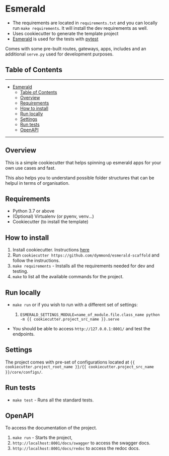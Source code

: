 # Esmerald

- The requirements are located in `requirements.txt` and you can locally run `make requirements`.
It will install the dev requirements as well.
- Uses cookiecutter to generate the template project
- [Esmerald](https://esmerald.dymmond.com/) is used for the tests with [pytest](https://docs.pytest.org/en/latest/)

Comes with some pre-built routes, gateways, apps, includes and an additional `serve.py` used for development purposes.

## Table of Contents

---
- [Esmerald](#esmerald)
    - [Table of Contents](#table-of-contents)
    - [Overview](#overview)
    - [Requirements](#requirements)
    - [How to install](#how-to-install)
    - [Run locally](#run-locally)
    - [Settings](#settings)
    - [Run tests](#run-tests)
    - [OpenAPI](#openapi)
---

## Overview

This is a simple cookiecutter that helps spinning up esmerald apps for your own use cases and fast.

This also helps you to understand possible folder structures that can be helpul in terms of organisation.

## Requirements

- Python 3.7 or above
- (Optional) Virtualenv (or pyenv, venv...)
- Cookiecutter (to install the template)

## How to install

 1. Install cookiecutter. Instructions [here](https://cookiecutter.readthedocs.io/en/1.7.2/installation.html)
 2. Run `cookiecutter https://github.com/dymmond/esmerald-scaffold` and follow the instructions.
 3. `make requirements` - Installs all the requirements needed for dev and testing.
 4. `make` to list all the available commands for the project.

## Run locally

- `make run` or if you wish to run with a different set of settings:
    1. `ESMERALD_SETTINGS_MODULE=name_of_module.file.class_name python -m {{ cookiecutter.project_src_name }}.serve`

- You should be able to access `http://127.0.0.1:8001/` and test the endpoints.

## Settings

The project comes with pre-set of configurations located at
`{{ cookiecutter.project_root_name }}/{{ cookiecutter.project_src_name }}/core/configs/`.

## Run tests

- `make test` - Runs all the standard tests.

## OpenAPI

To access the documentation of the project.

1. `make run` - Starts the project,
2. `http://localhost:8001/docs/swagger` to access the swagger docs.
2. `http://localhost:8001/docs/redoc` to access the redoc docs.
